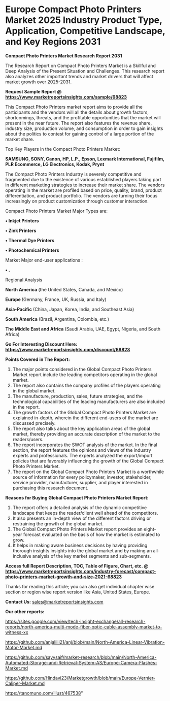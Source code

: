  # Europe Compact Photo Printers Market 2025 Industry Product Type, Application, Competitive Landscape, and Key Regions 2031

<strong>Compact Photo Printers Market Research Report 2031</strong>

The Research Report on Compact Photo Printers Market is a Skillful and Deep Analysis of the Present Situation and Challenges. This research report also analyzes other important trends and market drivers that will affect market growth over 2025-2031.

<strong>Request Sample Report @ <a href=https://www.marketreportsinsights.com/sample/68823>https://www.marketreportsinsights.com/sample/68823</a></strong>

This Compact Photo Printers market report aims to provide all the participants and the vendors will all the details about growth factors, shortcomings, threats, and the profitable opportunities that the market will present in the near future. The report also features the revenue share, industry size, production volume, and consumption in order to gain insights about the politics to contest for gaining control of a large portion of the market share.

Top Key Players in the Compact Photo Printers Market:

<strong>SAMSUNG, SONY, Canon, HP, L.P., Epson, Lexmark International, Fujifilm, PLR Ecommerce, LG Electronics, Kodak, Prynt</strong>

The Compact Photo Printers Industry is severely competitive and fragmented due to the existence of various established players taking part in different marketing strategies to increase their market share. The vendors operating in the market are profiled based on price, quality, brand, product differentiation, and product portfolio. The vendors are turning their focus increasingly on product customization through customer interaction.

Compact Photo Printers Market Major Types are:

<strong>• Inkjet Printers

• Zink Printers

• Thermal Dye Printers

• Photochemical Printers</strong>

Market Major end-user applications :

<strong>• .</strong>

Regional Analysis

</u><strong><b>North America</b></strong> (the United States, Canada, and Mexico)

<strong><b>Europe </b></strong>(Germany, France, UK, Russia, and Italy)

<strong><b>Asia-Pacific</b></strong> (China, Japan, Korea, India, and Southeast Asia)

<strong><b>South America</b></strong> (Brazil, Argentina, Colombia, etc.)

<strong><b>The Middle East and Africa</b></strong> (Saudi Arabia, UAE, Egypt, Nigeria, and South Africa)

<strong>Go For Interesting Discount Here: <a href=https://www.marketreportsinsights.com/discount/68823>https://www.marketreportsinsights.com/discount/68823</a></strong>

<strong>Points Covered in The Report:</strong>
<ol>
  <li>The major points considered in the Global Compact Photo Printers Market report include the leading competitors operating in the global market.</li>
  <li>The report also contains the company profiles of the players operating in the global market.</li>
  <li>The manufacture, production, sales, future strategies, and the technological capabilities of the leading manufacturers are also included in the report.</li>
  <li>The growth factors of the Global Compact Photo Printers Market are explained in-depth, wherein the different end-users of the market are discussed precisely.</li>
  <li>The report also talks about the key application areas of the global market, thereby providing an accurate description of the market to the readers/users.</li>
  <li>The report incorporates the SWOT analysis of the market. In the final section, the report features the opinions and views of the industry experts and professionals. The experts analyzed the export/import policies that are favorably influencing the growth of the Global Compact Photo Printers Market.</li>
  <li>The report on the Global Compact Photo Printers Market is a worthwhile source of information for every policymaker, investor, stakeholder, service provider, manufacturer, supplier, and player interested in purchasing this research document.</li>
</ol>
<strong>Reasons for Buying Global Compact Photo Printers Market Report:</strong>

<ol>
  <li>The report offers a detailed analysis of the dynamic competitive landscape that keeps the reader/client well ahead of the competitors.</li>
  <li>It also presents an in-depth view of the different factors driving or restraining the growth of the global market.</li>
  <li>The Global Compact Photo Printers Market report provides an eight-year forecast evaluated on the basis of how the market is estimated to grow.</li>
  <li>It helps in making aware business decisions by having providing thorough insights insights into the global market and by making an all-inclusive analysis of the key market segments and sub-segments.</li>
</ol>
<strong>Access full Report Description, TOC, Table of Figure, Chart, etc. @ <a href=https://www.marketreportsinsights.com/industry-forecast/compact-photo-printers-market-growth-and-size-2021-68823>https://www.marketreportsinsights.com/industry-forecast/compact-photo-printers-market-growth-and-size-2021-68823</a></strong>


Thanks for reading this article; you can also get individual chapter wise section or region wise report version like Asia, United States, Europe.

<strong>Contact Us:</strong>
sales@marketreportsinsights.com

<strong>Our other reports:</strong>

<a href=https://sites.google.com/view/tech-insight-exchange/all-research-reports/north-america-multi-mode-fiber-optic-cable-assembly-market-to-witness-xx>https://sites.google.com/view/tech-insight-exchange/all-research-reports/north-america-multi-mode-fiber-optic-cable-assembly-market-to-witness-xx</a>

<a href=https://github.com/anjaliiii21/anj/blob/main/North-America-Linear-Vibration-Motor-Market.md>https://github.com/anjaliiii21/anj/blob/main/North-America-Linear-Vibration-Motor-Market.md</a>

<a href=https://github.com/sayysaif/market-research/blob/main/North-America-Automated-Storage-and-Retrieval-System-AS/Europe-Camera-Flashes-Market.md>https://github.com/sayysaif/market-research/blob/main/North-America-Automated-Storage-and-Retrieval-System-AS/Europe-Camera-Flashes-Market.md</a>

<a href=https://github.com/Hindavi23/Marketgrowth/blob/main/Europe-Vernier-Caliper-Market.md>https://github.com/Hindavi23/Marketgrowth/blob/main/Europe-Vernier-Caliper-Market.md</a>

<a href=https://tanomuno.com/illust/467538>https://tanomuno.com/illust/467538</a>"
